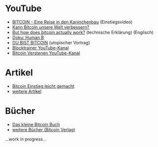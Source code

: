 # YouTube
- [BITCOIN - Eine Reise in den Kaninchenbau](https://www.youtube.com/watch?v=Oztd2Sja4k0) (Einstiegsvideo)
- [Kann Bitcoin unsere Welt verbessern?](https://www.youtube.com/watch?v=VwnsggSe6GU)
- [But how does bitcoin actually work?](https://www.youtube.com/watch?v=bBC-nXj3Ng4) (technische Erklärung) (Englisch)
- [Doku: Human B](https://www.youtube.com/watch?v=RFSBWrAllzw)
- [DU BIST BITCOIN](https://www.youtube.com/watch?v=jcTUrY6W_lU) (utopischer Vortrag)
- [Blocktrainer YouTube-Kanal](https://youtube.com/blocktrainer)
- [Bitcoin Verstenen YouTube-Kanal](https://youtube.com/bitcoinverstehen)

# Artikel
- [Bitcoin Einstieg leicht gemacht](https://www.blocktrainer.de/bitcoin-einstieg-leicht-gemacht/)
- [weitere Artikel](https://www.blocktrainer.de/wissen/)

# Bücher
- [Das kleine Bitcoin Buch](https://aprycot.media/shop/das-kleine-bitcoin-buch/)
- [weitere Bücher (Bitcoin Verlag)](https://aprycot.media/)

...work in progress...
